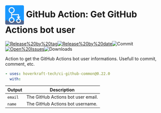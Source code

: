 <!-- start title -->

# <img src=".github/ghadocs/branding.svg" width="60px" align="center" alt="branding<icon:user-check color:gray-dark>" /> GitHub Action: Get GitHub Actions bot user

<!-- end title -->
<!--
// jscpd:ignore-start
-->
<!-- markdownlint-disable MD013 -->
<!-- start badges -->

<a href="https%3A%2F%2Fgithub.com%2Fhoverkraft-tech%2Fci-github-common%2Freleases%2Flatest"><img src="https://img.shields.io/github/v/release/hoverkraft-tech/ci-github-common?display_name=tag&sort=semver&logo=github&style=flat-square" alt="Release%20by%20tag" /></a><a href="https%3A%2F%2Fgithub.com%2Fhoverkraft-tech%2Fci-github-common%2Freleases%2Flatest"><img src="https://img.shields.io/github/release-date/hoverkraft-tech/ci-github-common?display_name=tag&sort=semver&logo=github&style=flat-square" alt="Release%20by%20date" /></a><img src="https://img.shields.io/github/last-commit/hoverkraft-tech/ci-github-common?logo=github&style=flat-square" alt="Commit" /><a href="https%3A%2F%2Fgithub.com%2Fhoverkraft-tech%2Fci-github-common%2Fissues"><img src="https://img.shields.io/github/issues/hoverkraft-tech/ci-github-common?logo=github&style=flat-square" alt="Open%20Issues" /></a><img src="https://img.shields.io/github/downloads/hoverkraft-tech/ci-github-common/total?logo=github&style=flat-square" alt="Downloads" />

<!-- end badges -->
<!-- markdownlint-enable MD013 -->
<!--
// jscpd:ignore-end
-->
<!-- start description -->

Action to get the GitHub Actions bot user informations. Usefull to commit, comment, etc.

<!-- end description -->
<!-- start contents -->
<!-- end contents -->
<!-- start usage -->

```yaml
- uses: hoverkraft-tech/ci-github-common@0.22.0
  with:
```

<!-- end usage -->
<!-- start inputs -->
<!-- end inputs -->
<!-- start outputs -->

| **Output**         | **Description**                    |
| ------------------ | ---------------------------------- |
| <code>email</code> | The GitHub Actions bot user email. |
| <code>name</code>  | The GitHub Actions bot username.   |

<!-- end outputs -->
<!-- start [.github/ghadocs/examples/] -->
<!-- end [.github/ghadocs/examples/] -->
